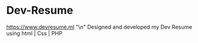 # Dev-Resume
https://www.devresume.ml "\n"
 Designed and developed my Dev Resume using html | Css | PHP
